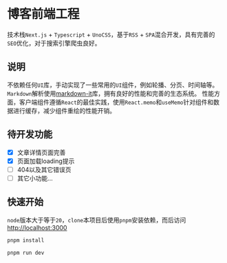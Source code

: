 # 博客前端工程
技术栈`Next.js` + `Typescript` + `UnoCSS`，基于`RSS` + `SPA`混合开发，具有完善的`SEO`优化，对于搜索引擎爬虫良好。

## 说明
不依赖任何`UI`库，手动实现了一些常用的`UI`组件，例如轮播、分页、时间轴等。`Markdown`解析使用[markdown-it]()库，拥有良好的性能和完善的生态系统。
性能方面，客户端组件遵循`React`的最佳实践，使用`React.memo`和`useMemo`针对组件和数据进行缓存，减少组件重绘的性能开销。

## 待开发功能
- [x] 文章详情页面完善
- [x] 页面加载loading提示
- [ ] 404以及其它错误页
- [ ] 其它小功能...

## 快速开始
`node`版本大于等于`20`，`clone`本项目后使用`pnpm`安装依赖，而后访问[http://localhost:3000](http://localhost:3000)
```bash
pnpm install

pnpm run dev
```
